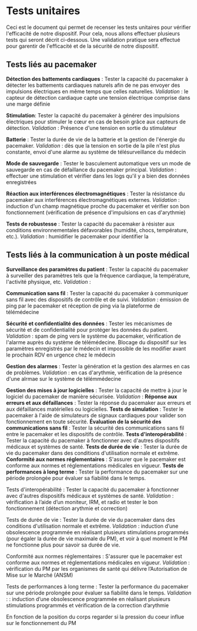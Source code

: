 **Tests unitaires**
===================

Ceci est le document qui permet de recenser les tests unitaires pour vérifier l'efficacité de notre dispositif. Pour cela, nous allons effectuer plusieurs tests qui seront décrit ci-dessous. Une validation pratique sera effectué pour garentir de l'efficacité et de la sécurité de notre dispositif.

**Tests liés au pacemaker**
----------------------------

**Détection des battements cardiaques** : Tester la capacité du pacemaker à détecter les battements cardiaques naturels afin de ne pas envoyer des impulsions électriques en même temps que celles naturelles. *Validation* : le capteur de détection cardiaque capte une tension électrique comprise dans une marge définie

**Stimulation**: Tester la capacité du pacemaker à générer des impulsions électriques pour stimuler le cœur en cas de besoin grâce aux capteurs de détection. *Validation* : Présence d'une tension en sortie du stimulateur

**Batterie** : Tester la durée de vie de la batterie et la gestion de l'énergie du pacemaker. *Validation* : dès que la tension en sortie de la pile n'est plus constante, envoi d'une alarme au système de télésurveillance du médecin

**Mode de sauvegarde** : Tester le basculement automatique vers un mode de sauvegarde en cas de défaillance du pacemaker principal. *Validation* : effectuer une stimulation et vérifier dans les logs qu'il y a bien des données enregistrées

**Réaction aux interférences électromagnétiques** : Tester la résistance du pacemaker aux interférences électromagnétiques externes. *Validation* : induction d'un champ magnétique proche du pacemaker et vérifier son bon fonctionnement (vérification de présence d'impulsions en cas d'arythmie)

**Tests de robustesse** : Tester la capacité du pacemaker à résister aux conditions environnementales défavorables (humidité, chocs, température, etc.). *Validation* : humidifier le pacemaker pour identifier la 


**Tests liés à la communication à un poste médical**
----------------------------------------------------

**Surveillance des paramètres du patient** : Tester la capacité du pacemaker à surveiller des paramètres tels que la fréquence cardiaque, la température, l'activité physique, etc. *Validation* : 

**Communication sans fil** : Tester la capacité du pacemaker à communiquer sans fil avec des dispositifs de contrôle et de suivi. *Validation* : émission de ping par le pacemaker et réception de ping via la plateforme de télémédecine

**Sécurité et confidentialité des données** : Tester les mécanismes de sécurité et de confidentialité pour protéger les données du patient. *Validation* : spam de ping vers le système du pacemaker, vérification de l'alarme auprès du système de télémédecine. Blocage du dispositif sur les paramètres enregistrés par le médecin et impossible de les modifier avant le prochain RDV en urgence chez le médecin

**Gestion des alarmes** : Tester la génération et la gestion des alarmes en cas de problèmes. *Validation* : en cas d'arythmie, vérification de la présence d'une alrmae sur le système de télémmédecine

**Gestion des mises à jour logicielles** : Tester la capacité de mettre à jour le logiciel du pacemaker de manière sécurisée. *Validation* : 
**Réponse aux erreurs et aux défaillances** : Tester la réponse du pacemaker aux erreurs et aux défaillances matérielles ou logicielles.
**Tests de simulation** : Tester le pacemaker à l'aide de simulateurs de signaux cardiaques pour valider son fonctionnement en toute sécurité.
**Évaluation de la sécurité des communications sans fil** : Tester la sécurité des communications sans fil entre le pacemaker et les dispositifs de contrôle.
**Tests d'interopérabilité** : Tester la capacité du pacemaker à fonctionner avec d'autres dispositifs médicaux et systèmes de santé.
**Tests de durée de vie** : Tester la durée de vie du pacemaker dans des conditions d'utilisation normale et extrême.
**Conformité aux normes réglementaires** : S'assurer que le pacemaker est conforme aux normes et réglementations médicales en vigueur.
**Tests de performances à long terme** : Tester la performance du pacemaker sur une période prolongée pour évaluer sa fiabilité dans le temps.

Tests d'interopérabilité : Tester la capacité du pacemaker à fonctionner avec d'autres dispositifs médicaux et systèmes de santé. *Validation* : vérification à l’aide d’un moniteur, IRM, et radio et tester le bon fonctionnement (détection arythmie et correction)

Tests de durée de vie : Tester la durée de vie du pacemaker dans des conditions d'utilisation normale et extrême. *Validation* : induction d’une obsolescence programmée en réalisant plusieurs stimulations programmés (pour égaler la durée de vie maximale du PM), et voir à quel moment le PM ne fonctionne plus pour savoir sa durée de vie.

Conformité aux normes réglementaires : S'assurer que le pacemaker est conforme aux normes et réglementations médicales en vigueur. *Validation* : vérification du PM par les organismes de santé qui délivre l’Autorisation de Mise sur le Marché (ANSM)

Tests de performances à long terme : Tester la performance du pacemaker sur une période prolongée pour évaluer sa fiabilité dans le temps. *Validation* : : induction d’une obsolescence programmée en réalisant plusieurs stimulations programmés et vérification de la correction d’arythmie


En fonction de la position du corps regarder si la pression du coeur influe sur le fonctionnement du PM
